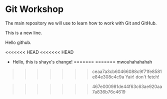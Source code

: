 # Git Workshop

The main repository we will use to learn how to work with Git and GitHub.

This is a new line.

Hello github.

<<<<<<< HEAD
<<<<<<< HEAD

* Hello, this is shayx's change!
=======
=======
mwouhahahahah
>>>>>>> ceaa7a3cb60466088c9f71fe8581e84e308c4c9a
Yair! don't fetch!

>>>>>>> 467e000981de44f63c63ae920aa7a836b76c4619
